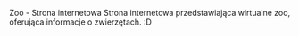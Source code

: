 Zoo - Strona internetowa
Strona internetowa przedstawiająca wirtualne zoo, oferująca informacje o zwierzętach. :D
